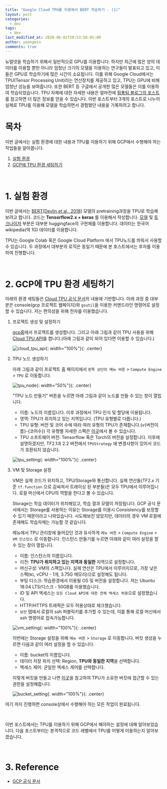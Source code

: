 ```yaml
---
title: "Google Cloud TPU를 이용해서 BERT 학습하기 - (1)"
layout: post
categories:
  - dev
tags:
  - dev
last_modified_at: 2020-06-01T20:53:50-05:00
author: yeongmin
comments: true
---
```


뉴럴넷을 학습하기 위해서 일반적으로 GPU를 이용합니다. 하지만 최근에 많은 양의 데이터를 이용할 뿐만 아니라 엄청난 크기의 모델을 이용하는 연구들이 발표되고 있고, 이들은 GPU로 학습하기에 많은 시간이 소요됩니다. 이를 위해 Google Cloud에서는 TPU(Tensor Processing Unit)라는 연산장치를 제공하고 있고, TPU는 GPU에 비해 엄청난 성능을 보여줍니다. 또한 BERT 등 구글에서 공개한 많은 모델들은 이를 이용하여 학습되었습니다. TPU 자체에 대한 자세한 내용은 얼마전에 [핑퐁팀 블로그의 포스트](https://blog.pingpong.us/tpu-with-tf2-and-gcp/)를 참고하면 더 많은 정보를 얻을 수 있습니다. 이번 포스트부터 3개의 포스트로 나누어 실제로 TPU를 이용해 모델을 학습하면서 경험했던 내용을 기록하려고 합니다.

# 목차

이번 글에서는 실험 환경에 대한 내용과 TPU를 이용하기 위해 GCP에서 수행해야 하는 작업들을 알아봅니다.

1. [실험 환경](#1-실험-환경)
2. [GCP에 TPU 환경 세팅하기](#2-gcp에-tpu-환경-세팅하기)

<br>

# 1. 실험 환경

이번 글에서는 [BERT(Devlin et al., 2018)](https://arxiv.org/abs/1810.04805) 모델의 pretraining과정을 TPU로 학습해보려고 합니다. 코드는 **Tensorflow2.x + keras** 를 이용해서 작성합니다. [모델](https://github.com/huggingface/transformers) 및 [토크나이저](https://github.com/huggingface/tokenizers) 부분은 대부분 huggingface의 구현체를 이용합니다. 데이터는 한국어 wikipedia(약 1G) 데이터를 이용합니다.

TPU는 Google Colab 혹은 Google Cloud Platform 에서 TPU노드를 띄워서 사용할 수 있습니다. 두 과정에서 대부분의 로직은 동일기 때문에 본 포스트에서는 후자를 이용하여 진행합니다.

<br>

# 2. GCP에 TPU 환경 세팅하기

아래의 환경 세팅들은 [Cloud TPU 공식 문서](https://cloud.google.com/tpu/docs?hl=ko)의 내용에 기반합니다. 아래 과정 중 대부분은 console(gcp 프로젝트 웹페이지)와 `gsutil`을 이용한 커멘드라인 명령어로 설정할 수 있습니다. 저는 편의성을 위해 전자를 이용했습니다.

1. 프로젝트 생성 및 설정하기

    [gcp홈](cloud.google.com)에서 프로젝트를 생성합니다. 그리고 아래 그림과 같이 TPU 사용을 위해 [Cloud TPU API](https://www.google.com/appserve/mkt/p/AM7kBiX0IvrXXnSzfFZOile3Pdu6mluvWsxIvRETYeWWAtXi7ne0G3D-4160sI0LpaJPu59_SmHPLVXDFA48ePn9LK9NU66jPYfaUN4GjokKFnOa7dYqMvYOLKgqPqrJLTStEnHkKVwW)를 켭니다.(아래 그림과 같이 되어 있다면 이용할 수 있습니다.)

    ![cloud_tpu_api](/images/tpu/cloud_tpu_api.png){: width="100%"}{: .center}

2. TPU 노드 생성하기

    아래 그림과 같이 프로젝트 홈 페이지에서 `왼쪽 상단의 메뉴 버튼` > `Compute Engine` > `TPU` 로 이동합니다.

    ![tpu_node](/images/tpu/tpu_node.png){: width="50%"}{: .center}

    "TPU 노드 만들기" 버튼을 누르면 아래 그림과 같이 노드를 만들 수 있는 창이 열립니다.

    - 이름: 노드의 이름입니다. 이후 과정에서 TPU 인식 및 할당에 이용됩니다.
    - 영역: TPU가 위치하고 있는 지역입니다. (TPU 유형별로 다릅니다.)
    - TPU 유형: 버전 및 코어 수에 따라 여러 유형의 TPU가 존재합니다.(v{버전이름}-{코어수}) 각 유형별 자세한 스펙은 [이곳](https://cloud.google.com/tpu/docs/types-zones?hl=ko)에서 볼 수 있습니다.
    - TPU 소프트웨어 버전: Tensorflow 혹은 Torch의 버전을 설정합니다. 이후에 설명하겠지만, TF2.1과 2.2 버전에서 ``TPUStrategy`` 에 변경사항이 있어서 코드가 호환되지 않습니다.

    ![tpu_setting](/images/tpu/tpu_setting.png){: width="100%"}{: .center}

3. VM 및 Storage 설정

    VM은 실제 코드가 위치하고, TPU/Storage와 통신합니다. 실제 연산들(TF2.x 기준 `tf.function` 으로 감싸져서 트레이싱 된 부분들)은 모두 TPU에서 이루어집니다. 로컬 머신에서 CPU의 역할을 한다고 볼 수 있습니다.

    Storage는 학습 데이터가 위치해있고, 학습 결과 모델이 저장됩니다. GCP 공식 문서에서는 Storage를 사용하는 이유는 Storage를 이용시 Consistency를 보장할 수 있기 때문이라고 나와있습니다. 시도해보진 않았지만, 데이터의 경우 VM 로컬에 존재해도 학습자체는 가능할 것 같습니다.

    메뉴에서 TPU 관리창에 들어갔던 것과 유사하게 `메뉴 버튼` > `Compute Engine` > `VM 인스턴스` 로 이동합니다. 인스턴스 만들기를 누르면 아래와 같이 여러 설정을 할 수 있는 창이 열립니다.

    - 이름: 인스턴스의 이름입니다.
    - 리전: **TPU가 위치하고 있는 지역과 동일한** 지역으로 설정합니다.
    - 머신구성: VM의 스펙입니다. 실제 연산은 TPU에서 이루어지므로, 가장 낮은 스펙(`N1`, vCPU - 1개, 3.75G 메모리)으로 설정해도 됩니다.
    - 부팅 디스크: 학습환경에서 이용될 OS 및 버전을 설정합니다. 저는 Ubuntu 18.04 LTS/디스크 - 50GB를 이용했습니다.
    - ID 및 API 엑세스는 `모든 Cloud API에 대한 전체 엑세스 허용`으로 설정했습니다.
    - HTTP/HTTPS 트래픽은 모두 허용상태로 체크했습니다.
    - `보안` 탭에서 로컬의 ssh 퍼블릭키를 추가할 수 있는데, 이를 통해 로컬 머신에서 ssh 명령어로 접속가능합니다.

    ![vm_setting](/images/tpu/vm_setting.png){: width="100%"}{: .center}

    이번에는 Storage 설정을 위해 `메뉴 버튼` > `Storage` 로 이동합니다. 버킷 생성을 누르면 다음과 같이 여러 설정을 할 수 있습니다.

    - 이름: bucket의 이름입니다.
    - 데이터 저장 위치 선택: Region, **TPU와 동일한 지역**을 선택합니다.
    - 엑세스 제어: 균일한 엑세스 제어를 선택합니다.

    이렇게 버킷을 만들고 나면 [이곳](https://cloud.google.com/tpu/docs/storage-buckets?hl=ko#authorize_the_service_account)을 참고하여 TPU가 소유한 버킷에 접근할 수 있는 권한을 설정해줍니다.

    ![bucket_setting](/images/tpu/bucket_setting.png){: width="100%"}{: .center}

여기 까지 진행하면 console상에서 수행해야 하는 모든 작업이 완료됩니다.

<br>

이번 포스트에서는 TPU를 이용하기 위해 GCP에서 해야하는 설정에 대해 알아보았습니다. 다음 포스트부터는 본격적으로 코드 레벨에서 TPU를 어떻게 이용하는지 알아보겠습니다.

<br>

# 3. Reference

- [GCP 공식 문서](https://cloud.google.com/tpu/docs?hl=ko)
